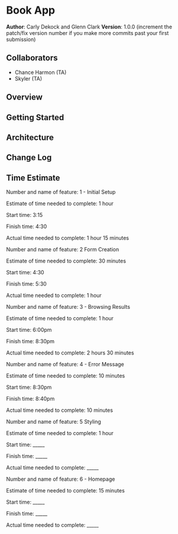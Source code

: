 # Book App

**Author**: Carly Dekock and Glenn Clark
**Version**: 1.0.0 (increment the patch/fix version number if you make more commits past your first submission)

## Collaborators
  - Chance Harmon (TA)
  - Skyler (TA)

## Overview
<!-- Provide a high level overview of what this application is and why you are building it, beyond the fact that it's an assignment for a Code 301 class. (i.e. What's your problem domain?) -->

## Getting Started
<!-- What are the steps that a user must take in order to build this app on their own machine and get it running? -->

## Architecture
<!-- Provide a detailed description of the application design. What technologies (languages, libraries, etc) you're using, and any other relevant design information. -->

## Change Log
<!-- Use this area to document the iterative changes made to your application as each feature is successfully implemented. Use time stamps. Here's an examples:

01-01-2001 4:59pm - Application now has a fully-functional express server, with GET and POST routes for the book resource.

## Credits and Collaborations
<!-- Give credit (and a link) to other people or resources that helped you build this application. -->

## Time Estimate
Number and name of feature: 1 - Initial Setup

Estimate of time needed to complete: 1 hour

Start time: 3:15

Finish time: 4:30

Actual time needed to complete: 1 hour 15 minutes

Number and name of feature: 2 Form Creation

Estimate of time needed to complete: 30 minutes

Start time: 4:30

Finish time: 5:30

Actual time needed to complete: 1 hour

Number and name of feature: 3 - Browsing Results

Estimate of time needed to complete: 1 hour

Start time: 6:00pm

Finish time: 8:30pm

Actual time needed to complete: 2 hours 30 minutes

Number and name of feature: 4 - Error Message

Estimate of time needed to complete: 10 minutes

Start time: 8:30pm

Finish time: 8:40pm

Actual time needed to complete: 10 minutes

Number and name of feature: 5 Styling

Estimate of time needed to complete: 1 hour

Start time: _____

Finish time: _____

Actual time needed to complete: _____

Number and name of feature: 6 - Homepage

Estimate of time needed to complete: 15 minutes

Start time: _____

Finish time: _____

Actual time needed to complete: _____